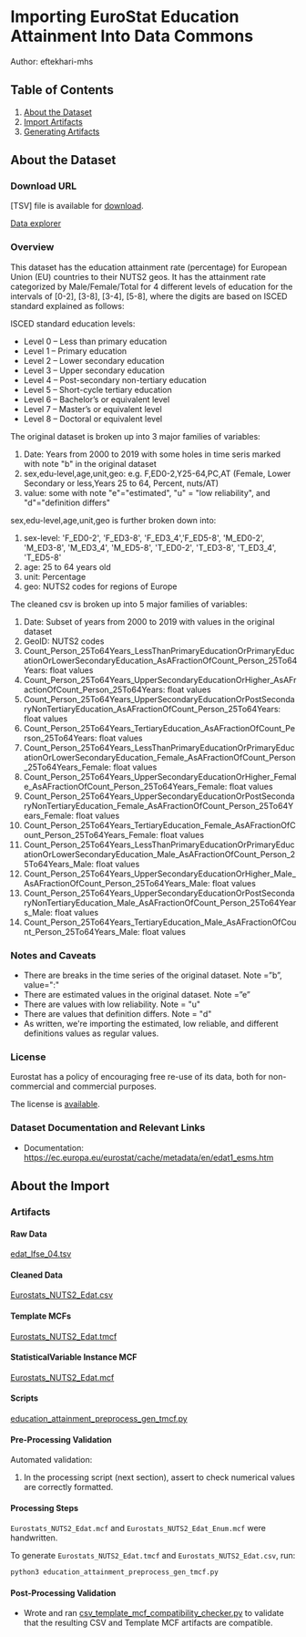 # Importing EuroStat Education Attainment Into Data Commons
Author: eftekhari-mhs

## Table of Contents

1. [About the Dataset](#about-the-dataset)
1. [Import Artifacts](#import-artifacts)
1. [Generating Artifacts](#generating-artifacts)

## About the Dataset

### Download URL

[TSV] file is available for [download](https://ec.europa.eu/eurostat/estat-navtree-portlet-prod/BulkDownloadListing?file=data/edat_lfse_04.tsv.gz).

[Data explorer](https://appsso.eurostat.ec.europa.eu/nui/show.do?dataset=edat_lfse_04&lang=en)

### Overview

This dataset has the education attainment rate (percentage) for European Union (EU) countries to their NUTS2 geos. It has the attainment rate categorized by Male/Female/Total for 4 different levels of education for the intervals of [0-2], [3-8], [3-4], [5-8], where the digits are based on ISCED standard explained as follows:

ISCED standard education levels: 

- Level 0 – Less than primary education
- Level 1 – Primary education
- Level 2 – Lower secondary education
- Level 3 – Upper secondary education
- Level 4 – Post-secondary non-tertiary education
- Level 5 – Short-cycle tertiary education
- Level 6 – Bachelor’s or equivalent level
- Level 7 – Master’s or equivalent level
- Level 8 – Doctoral or equivalent level 


The original dataset is broken up into 3 major families of variables:
1. Date: Years from 2000 to 2019 with some holes in time seris marked with note "b" in the original dataset
2. sex,edu-level,age,unit,geo: e.g. F,ED0-2,Y25-64,PC,AT (Female, Lower Secondary or less,Years 25 to 64, Percent, nuts/AT)
3. value: some with note "e"="estimated", "u" = "low reliability", and "d"="definition differs"

sex,edu-level,age,unit,geo is further broken down into:
1. sex-level: 'F_ED0-2', 'F_ED3-8', 'F_ED3_4','F_ED5-8', 'M_ED0-2', 'M_ED3-8', 'M_ED3_4', 'M_ED5-8', 'T_ED0-2', 'T_ED3-8', 'T_ED3_4', 'T_ED5-8'
2. age: 25 to 64 years old
3. unit: Percentage
4. geo: NUTS2 codes for regions of Europe

The cleaned csv is broken up into 5 major families of variables:
1. Date: Subset of years from 2000 to 2019 with values in the original dataset
2. GeoID: NUTS2 codes
3. Count_Person_25To64Years_LessThanPrimaryEducationOrPrimaryEducationOrLowerSecondaryEducation_AsAFractionOfCount_Person_25To64Years: float values 
4. Count_Person_25To64Years_UpperSecondaryEducationOrHigher_AsAFractionOfCount_Person_25To64Years: float values 
5. Count_Person_25To64Years_UpperSecondaryEducationOrPostSecondaryNonTertiaryEducation_AsAFractionOfCount_Person_25To64Years: float values 
6. Count_Person_25To64Years_TertiaryEducation_AsAFractionOfCount_Person_25To64Years: float values 
7. Count_Person_25To64Years_LessThanPrimaryEducationOrPrimaryEducationOrLowerSecondaryEducation_Female_AsAFractionOfCount_Person_25To64Years_Female: float values 
8. Count_Person_25To64Years_UpperSecondaryEducationOrHigher_Female_AsAFractionOfCount_Person_25To64Years_Female: float values 
9. Count_Person_25To64Years_UpperSecondaryEducationOrPostSecondaryNonTertiaryEducation_Female_AsAFractionOfCount_Person_25To64Years_Female: float values 
10. Count_Person_25To64Years_TertiaryEducation_Female_AsAFractionOfCount_Person_25To64Years_Female: float values 
11. Count_Person_25To64Years_LessThanPrimaryEducationOrPrimaryEducationOrLowerSecondaryEducation_Male_AsAFractionOfCount_Person_25To64Years_Male: float values 
12. Count_Person_25To64Years_UpperSecondaryEducationOrHigher_Male_AsAFractionOfCount_Person_25To64Years_Male: float values 
13. Count_Person_25To64Years_UpperSecondaryEducationOrPostSecondaryNonTertiaryEducation_Male_AsAFractionOfCount_Person_25To64Years_Male: float values 
14. Count_Person_25To64Years_TertiaryEducation_Male_AsAFractionOfCount_Person_25To64Years_Male: float values 


### Notes and Caveats

- There are breaks in the time series of the original dataset. Note =”b”, value=":"
- There are estimated values in the original dataset. Note =”e”
- There are values with low reliability. Note = "u"
- There are values that definition differs. Note = "d"
- As written, we're importing the estimated, low reliable, and different definitions values as regular values.


### License

Eurostat has a policy of encouraging free re-use of its data, both for non-commercial and commercial purposes. 

The license is [available](https://ec.europa.eu/eurostat/about/policies/copyright).

### Dataset Documentation and Relevant Links 

- Documentation: <https://ec.europa.eu/eurostat/cache/metadata/en/edat1_esms.htm>

## About the Import

### Artifacts

#### Raw Data
[edat_lfse_04.tsv](./edat_lfse_04.tsv)

#### Cleaned Data
[Eurostats_NUTS2_Edat.csv](./Eurostats_NUTS2_Edat.csv)

#### Template MCFs
[Eurostats_NUTS2_Edat.tmcf](./Eurostats_NUTS2_Edat.tmcf)

#### StatisticalVariable Instance MCF
[Eurostats_NUTS2_Edat.mcf](./Eurostats_NUTS2_Edat.mcf)

#### Scripts
[education_attainment_preprocess_gen_tmcf.py](./education_attainment_preprocess_gen_tmcf.py)

#### Pre-Processing Validation

Automated validation:
1. In the processing script (next section), assert to check numerical values are correctly formatted.

#### Processing Steps

`Eurostats_NUTS2_Edat.mcf` and `Eurostats_NUTS2_Edat_Enum.mcf` were handwritten.

To generate `Eurostats_NUTS2_Edat.tmcf` and `Eurostats_NUTS2_Edat.csv`, run:

```bash
python3 education_attainment_preprocess_gen_tmcf.py
```

#### Post-Processing Validation

- Wrote and ran
  [csv_template_mcf_compatibility_checker.py](./csv_template_mcf_compatibility_checker.py)
  to validate that the resulting CSV and Template MCF artifacts are
  compatible.

